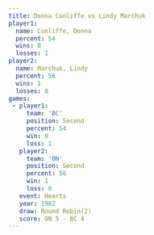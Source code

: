 ```yaml
---
title: Donna Cunliffe vs Lindy Marchuk
player1:               
  name: Cunliffe, Donna
  percent: 54          
  wins: 0              
  losses: 1            
player2:               
  name: Marchuk, Lindy 
  percent: 56          
  wins: 1              
  losses: 0            
games:
 - player1:          
     team: 'BC'      
     position: Second
     percent: 54     
     win: 0          
     loss: 1         
   player2:          
     team: 'ON'      
     position: Second
     percent: 56     
     win: 1          
     loss: 0         
   event: Hearts       
   year: 1982          
   draw: Round Robin(2)
   score: ON 5 - BC 4  
---
```

